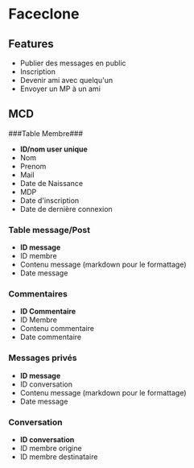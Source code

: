 # Faceclone

## Features

* Publier des messages en public
* Inscription
* Devenir ami avec quelqu'un
* Envoyer un MP à un ami

## MCD ##

###Table Membre###

* __ID/nom user unique__
* Nom
* Prenom
* Mail
* Date de Naissance
* MDP
* Date d'inscription
* Date de dernière connexion

### Table message/Post ###

* __ID message__
* ID membre
* Contenu message (markdown pour le formattage)
* Date message


### Commentaires ###

* __ID Commentaire__
* ID Membre
* Contenu commentaire
* Date commentaire

### Messages privés ###

* __ID message__
* ID conversation
* Contenu message (markdown pour le formattage)
* Date message

### Conversation ###

* __ID conversation__
* ID membre origine
* ID membre destinataire
